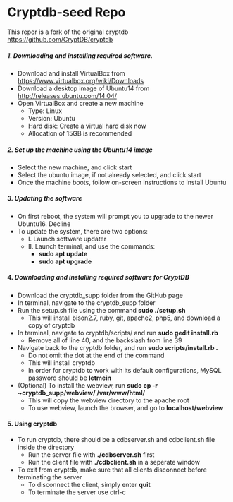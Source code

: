# Cryptdb-seed Repo

This repor is a fork of the original cryptdb  https://github.com/CryptDB/cryptdb

##### 1. Downloading and installing required software.
* Download and install VirtualBox from https://www.virtualbox.org/wiki/Downloads
* Download a desktop image of Ubuntu14 from http://releases.ubuntu.com/14.04/
* Open VirtualBox and create a new machine
	* Type: Linux
	* Version: Ubuntu
	* Hard disk: Create a virtual hard disk now
	* Allocation of 15GB is recommended

##### 2. Set up the machine using the Ubuntu14 image
* Select the new machine, and click start
* Select the ubuntu image, if not already selected, and click start
* Once the machine boots, follow on-screen instructions to install Ubuntu

##### 3. Updating the software
* On first reboot, the system will prompt you to upgrade to the newer Ubuntu16. Decline
* To update the system, there are two options:
	* I. Launch software updater
	* II. Launch terminal, and use the commands:
		* **sudo apt update**
		* **sudo apt upgrade**
				
##### 4. Downloading and installing required software for CryptDB
* Download the cryptdb_supp folder from the GitHub page
* In terminal, navigate to the cryptdb_supp folder
* Run the setup.sh file using the command **sudo ./setup.sh**
	* This will install bison2.7, ruby, git, apache2, php5, and download a copy of cryptdb
* In terminal, navigate to cryptdb/scripts/ and run **sudo gedit install.rb**
	* Remove all of line 40, and the backslash from line 39
* Navigate back to the cryptdb folder, and run **sudo scripts/install.rb .**
	* Do not omit the dot at the end of the command
	* This will install cryptdb
	* In order for cryptdb to work with its default configurations, MySQL password should be **letmein**
* (Optional) To install the webview, run **sudo cp -r ~cryptdb_supp/webview/ /var/www/html/**
	* This will copy the webview directory to the apache root
	* To use webview, launch the browser, and go to **localhost/webview**
	
#### 5. Using cryptdb
* To run cryptdb, there should be a cdbserver.sh and cdbclient.sh file inside the directory
	* Run the server file with **./cdbserver.sh** first
	* Run the client file with **./cdbclient.sh** in a seperate window
* To exit from cryptdb, make sure that all clients disconnect before terminating the server
	* To disconnect the client, simply enter **quit**
	* To terminate the server use ctrl-c
